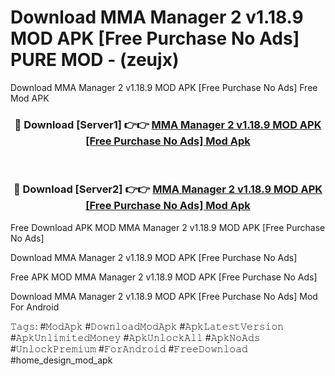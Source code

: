 # Download MMA Manager 2 v1.18.9 MOD APK [Free Purchase No Ads] PURE MOD - (zeujx)
Download MMA Manager 2 v1.18.9 MOD APK [Free Purchase No Ads] Free Mod APK

<div align="center">
<h3>🔴 Download [Server1] 👉👉 <a href="https://apk-comot.site?title=MMA_Manager_2_v1.18.9_MOD_APK_[Free_Purchase_No_Ads]">MMA Manager 2 v1.18.9 MOD APK [Free Purchase No Ads] Mod Apk</a></h3><br>

<h3>🔴 Download [Server2] 👉👉 <a href="https://apk-comot.site?title=MMA_Manager_2_v1.18.9_MOD_APK_[Free_Purchase_No_Ads]">MMA Manager 2 v1.18.9 MOD APK [Free Purchase No Ads] Mod Apk</a></h3>
</div>


Free Download APK MOD MMA Manager 2 v1.18.9 MOD APK [Free Purchase No Ads]

Download MMA Manager 2 v1.18.9 MOD APK [Free Purchase No Ads] 

Free APK MOD MMA Manager 2 v1.18.9 MOD APK [Free Purchase No Ads] 

Download MMA Manager 2 v1.18.9 MOD APK [Free Purchase No Ads] Mod For Android

𝚃𝚊𝚐𝚜: #𝙼𝚘𝚍𝙰𝚙𝚔 #𝙳𝚘𝚠𝚗𝚕𝚘𝚊𝚍𝙼𝚘𝚍𝙰𝚙𝚔 #𝙰𝚙𝚔𝙻𝚊𝚝𝚎𝚜𝚝𝚅𝚎𝚛𝚜𝚒𝚘𝚗 #𝙰𝚙𝚔𝚄𝚗𝚕𝚒𝚖𝚒𝚝𝚎𝚍𝙼𝚘𝚗𝚎𝚢 #𝙰𝚙𝚔𝚄𝚗𝚕𝚘𝚌𝚔𝙰𝚕𝚕 #𝙰𝚙𝚔𝙽𝚘𝙰𝚍𝚜 #𝚄𝚗𝚕𝚘𝚌𝚔𝙿𝚛𝚎𝚖𝚒𝚞𝚖 #𝙵𝚘𝚛𝙰𝚗𝚍𝚛𝚘𝚒𝚍 #𝙵𝚛𝚎𝚎𝙳𝚘𝚠𝚗𝚕𝚘𝚊𝚍 #home_design_mod_apk
